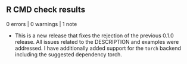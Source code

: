 ## R CMD check results

0 errors | 0 warnings | 1 note

* This is a new release that fixes the rejection of the previous 0.1.0 release. All issues related to the DESCRIPTION and examples were addressed. I have additionally added support for the `torch` backend including the suggested dependency torch.
